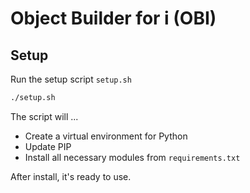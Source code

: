# Object Builder for i (OBI)

## Setup

Run the setup script ```setup.sh```

```sh
./setup.sh
```

The script will ...

* Create a virtual environment for Python
* Update PIP
* Install all necessary modules from ```requirements.txt```

After install, it's ready to use.